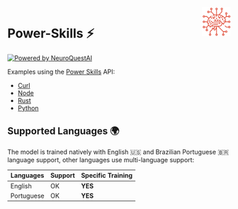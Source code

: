 <img src="https://raw.githubusercontent.com/NeuroQuestAi/neuroquestai.github.io/main/brand/products/power-skills/power-skills-128.png" align="right" width="65" height="65"/>

# Power-Skills ⚡️

[![Powered by NeuroQuestAI](https://img.shields.io/badge/powered%20by-NeuroQuestAI-orange.svg?style=flat&colorA=E1523D&colorB=007D8A)](
https://neuroquest.ai)

Examples using the [Power Skills](https://docs.neuroquest.ai/power-skills/) API:

  - [Curl](curl)
  - [Node](node)
  - [Rust](rust)
  - [Python](python)

## Supported Languages 🌍

The model is trained natively with English 🇺🇸 and Brazilian Portuguese 🇧🇷 language support, other languages use multi-language support:

| Languages        | Support | Specific Training |
|------------------|---------| ------------------|
| English          | OK      | **YES**           |
| Portuguese       | OK      | **YES**           |


